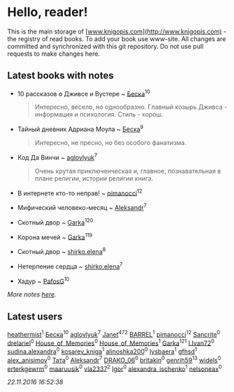# Hello, reader!
This is the main storage of [www.knigopis.com](http://www.knigopis.com) - the registry of read books.
To add your book use www-site. All changes are committed and synchronized with this git repository.
Do not use pull requests to make changes here.


## Latest books with notes
* 10 рассказов о Дживсе и Вустере ~ [Беска](users/157/1577468-vkontakte)<sup>10</sup>
    > Интересно, весело, но однообразно. Главный козырь Дживса - информация и психология. Стиль - хорош.

* Тайный дневник Адриана Моула ~ [Беска](users/157/1577468-vkontakte)<sup>9</sup>
    > Интересно, не пресно, но без особого фанатизма.

* Код Да Винчи ~ [aglovlyuk](users/113/113033184709492089410-google)<sup>7</sup>
    > Очень крутая приключенческая и, главное, познавательная в плане религии, истории религии книга.

* В интернете кто-то неправ! ~ [pimanocci](users/117/117124011531379579265-google)<sup>12</sup>

* Мифический человеко-месяц ~ [Aleksandr](users/123/12375097-vkontakte)<sup>7</sup>

* Скотный двор ~ [Garka](users/115/115753719718250012620-google)<sup>120</sup>

* Корона мечей ~ [Garka](users/115/115753719718250012620-google)<sup>119</sup>

* Скотный двор ~ [shirko.elena](users/100/100001858801764-facebook)<sup>8</sup>

* Нетерпение сердца ~ [shirko.elena](users/100/100001858801764-facebook)<sup>7</sup>

* Хадур ~ [PafosG](users/523/523112-vkontakte)<sup>10</sup>


_More notes [here](latest_books_with_notes.md)._


## Latest users
[heathermist](users/270/270249728-vkontakte)<sup>1</sup> 
[Беска](users/157/1577468-vkontakte)<sup>10</sup> 
[aglovlyuk](users/113/113033184709492089410-google)<sup>7</sup> 
[Janet](users/205/20565064-vkontakte)<sup>472</sup> 
[BARREL](users/178/178490314-vkontakte)<sup>1</sup> 
[pimanocci](users/117/117124011531379579265-google)<sup>12</sup> 
[Sancrite](users/100/100001740103274-facebook)<sup>0</sup> 
[drelariel](users/826/82626127-vkontakte)<sup>0</sup> 
[House_of_Memories](users/114/114422314416910012812-googleplus)<sup>0</sup> 
[House_of_Memories](users/364/364511493-vkontakte)<sup>1</sup> 
[Garka](users/115/115753719718250012620-google)<sup>121</sup> 
[I.Ivan72](users/420/420363662-yandex)<sup>0</sup> 
[sudina.alexandra](users/209/20955609-vkontakte)<sup>0</sup> 
[kosarev_kniga](users/968/968870936592182-facebook)<sup>1</sup> 
[alinoshka200](users/154/154008627-vkontakte)<sup>0</sup> 
[Iysbaera](users/105/105925486665844787495-googleplus)<sup>1</sup> 
[gfhsd](users/208/208981897-vkontakte)<sup>1</sup> 
[alex_anisimov](users/165/1651629-vkontakte)<sup>0</sup> 
[Тата](users/102/10211447802059029-facebook)<sup>0</sup> 
[Aleksandr](users/123/12375097-vkontakte)<sup>7</sup> 
[DRAKO_06](users/105/105567021460981425783-google)<sup>0</sup> 
[britakin](users/110/11026186-vkontakte)<sup>0</sup> 
[genrih59](users/872/872361436199401-facebook)<sup>13</sup> 
[widels](users/137/13735493-vkontakte)<sup>0</sup> 
[erterkgewrm](users/364/364199128-vkontakte)<sup>0</sup> 
[maaruusik](users/758/758259897091952640-twitter)<sup>0</sup> 
[vla2337](users/131/13120553-yandex)<sup>2</sup> 
[Igor](users/102/10205096723636918-facebook)<sup>0</sup> 
[alexandra_ischenko](users/123/12370958-vkontakte)<sup>1</sup> 
[nelsoneax](users/212/21269267-vkontakte)<sup>0</sup> 


_22.11.2016 16:52:38_
